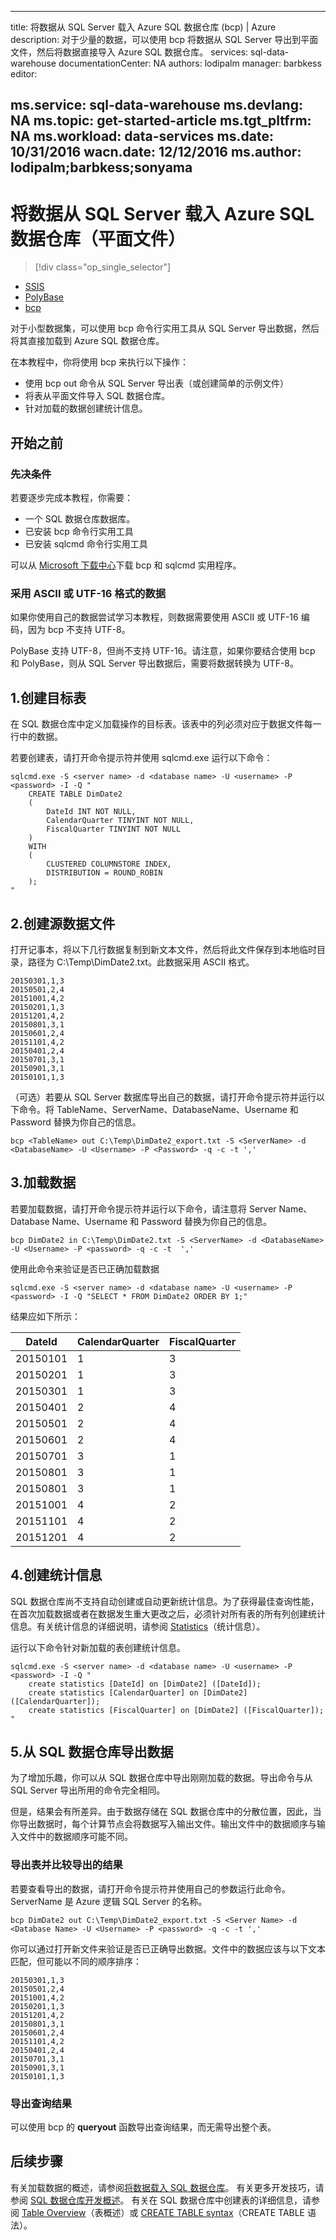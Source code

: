 <!-- Temp remove statistics and table overview -->
---
title: 将数据从 SQL Server 载入 Azure SQL 数据仓库 (bcp) | Azure
description: 对于少量的数据，可以使用 bcp 将数据从 SQL Server 导出到平面文件，然后将数据直接导入 Azure SQL 数据仓库。
services: sql-data-warehouse
documentationCenter: NA
authors: lodipalm
manager: barbkess
editor: 

ms.service: sql-data-warehouse
ms.devlang: NA
ms.topic: get-started-article
ms.tgt_pltfrm: NA
ms.workload: data-services
ms.date: 10/31/2016
wacn.date: 12/12/2016
ms.author: lodipalm;barbkess;sonyama
---

# 将数据从 SQL Server 载入 Azure SQL 数据仓库（平面文件）

> [!div class="op_single_selector"]
- [SSIS](./sql-data-warehouse-load-from-sql-server-with-integration-services.md)
- [PolyBase](./sql-data-warehouse-load-from-sql-server-with-polybase.md)
- [bcp](./sql-data-warehouse-load-from-sql-server-with-bcp.md)

对于小型数据集，可以使用 bcp 命令行实用工具从 SQL Server 导出数据，然后将其直接加载到 Azure SQL 数据仓库。

在本教程中，你将使用 bcp 来执行以下操作：

- 使用 bcp out 命令从 SQL Server 导出表（或创建简单的示例文件）
- 将表从平面文件导入 SQL 数据仓库。
- 针对加载的数据创建统计信息。

## 开始之前
### 先决条件
若要逐步完成本教程，你需要：

- 一个 SQL 数据仓库数据库。
- 已安装 bcp 命令行实用工具
- 已安装 sqlcmd 命令行实用工具

可以从 [Microsoft 下载中心][Microsoft Download Center]下载 bcp 和 sqlcmd 实用程序。

### 采用 ASCII 或 UTF-16 格式的数据
如果你使用自己的数据尝试学习本教程，则数据需要使用 ASCII 或 UTF-16 编码，因为 bcp 不支持 UTF-8。

PolyBase 支持 UTF-8，但尚不支持 UTF-16。请注意，如果你要结合使用 bcp 和 PolyBase，则从 SQL Server 导出数据后，需要将数据转换为 UTF-8。

## 1\.创建目标表
在 SQL 数据仓库中定义加载操作的目标表。该表中的列必须对应于数据文件每一行中的数据。

若要创建表，请打开命令提示符并使用 sqlcmd.exe 运行以下命令：

	sqlcmd.exe -S <server name> -d <database name> -U <username> -P <password> -I -Q "
	    CREATE TABLE DimDate2
	    (
	        DateId INT NOT NULL,
	        CalendarQuarter TINYINT NOT NULL,
	        FiscalQuarter TINYINT NOT NULL
	    )
	    WITH
	    (
	        CLUSTERED COLUMNSTORE INDEX,
	        DISTRIBUTION = ROUND_ROBIN
	    );
	"

## 2\.创建源数据文件

打开记事本，将以下几行数据复制到新文本文件，然后将此文件保存到本地临时目录，路径为 C:\Temp\DimDate2.txt。此数据采用 ASCII 格式。

	20150301,1,3
	20150501,2,4
	20151001,4,2
	20150201,1,3
	20151201,4,2
	20150801,3,1
	20150601,2,4
	20151101,4,2
	20150401,2,4
	20150701,3,1
	20150901,3,1
	20150101,1,3

（可选）若要从 SQL Server 数据库导出自己的数据，请打开命令提示符并运行以下命令。将 TableName、ServerName、DatabaseName、Username 和 Password 替换为你自己的信息。

	bcp <TableName> out C:\Temp\DimDate2_export.txt -S <ServerName> -d <DatabaseName> -U <Username> -P <Password> -q -c -t ','

## 3\.加载数据
若要加载数据，请打开命令提示符并运行以下命令，请注意将 Server Name、Database Name、Username 和 Password 替换为你自己的信息。

	bcp DimDate2 in C:\Temp\DimDate2.txt -S <ServerName> -d <DatabaseName> -U <Username> -P <password> -q -c -t  ','

使用此命令来验证是否已正确加载数据

	sqlcmd.exe -S <server name> -d <database name> -U <username> -P <password> -I -Q "SELECT * FROM DimDate2 ORDER BY 1;"

结果应如下所示：

DateId |CalendarQuarter |FiscalQuarter
----------- |--------------- |-------------
20150101 |1 |3
20150201 |1 |3
20150301 |1 |3
20150401 |2 |4
20150501 |2 |4
20150601 |2 |4
20150701 |3 |1
20150801 |3 |1
20150801 |3 |1
20151001 |4 |2
20151101 |4 |2
20151201 |4 |2

## 4\.创建统计信息
SQL 数据仓库尚不支持自动创建或自动更新统计信息。为了获得最佳查询性能，在首次加载数据或者在数据发生重大更改之后，必须针对所有表的所有列创建统计信息。有关统计信息的详细说明，请参阅 [Statistics][Statistics]（统计信息）。

运行以下命令针对新加载的表创建统计信息。

	sqlcmd.exe -S <server name> -d <database name> -U <username> -P <password> -I -Q "
	    create statistics [DateId] on [DimDate2] ([DateId]);
	    create statistics [CalendarQuarter] on [DimDate2] ([CalendarQuarter]);
	    create statistics [FiscalQuarter] on [DimDate2] ([FiscalQuarter]);
	"

## 5\.从 SQL 数据仓库导出数据
为了增加乐趣，你可以从 SQL 数据仓库中导出刚刚加载的数据。导出命令与从 SQL Server 导出所用的命令完全相同。

但是，结果会有所差异。由于数据存储在 SQL 数据仓库中的分散位置，因此，当你导出数据时，每个计算节点会将数据写入输出文件。输出文件中的数据顺序与输入文件中的数据顺序可能不同。

### 导出表并比较导出的结果
若要查看导出的数据，请打开命令提示符并使用自己的参数运行此命令。ServerName 是 Azure 逻辑 SQL Server 的名称。

	bcp DimDate2 out C:\Temp\DimDate2_export.txt -S <Server Name> -d <Database Name> -U <Username> -P <password> -q -c -t ','

你可以通过打开新文件来验证是否已正确导出数据。文件中的数据应该与以下文本匹配，但可能以不同的顺序排序：

	20150301,1,3
	20150501,2,4
	20151001,4,2
	20150201,1,3
	20151201,4,2
	20150801,3,1
	20150601,2,4
	20151101,4,2
	20150401,2,4
	20150701,3,1
	20150901,3,1
	20150101,1,3

### 导出查询结果
可以使用 bcp 的 **queryout** 函数导出查询结果，而无需导出整个表。

## 后续步骤
有关加载数据的概述，请参阅[将数据载入 SQL 数据仓库][Load data into SQL Data Warehouse]。
有关更多开发技巧，请参阅 [SQL 数据仓库开发概述][SQL Data Warehouse development overview]。
有关在 SQL 数据仓库中创建表的详细信息，请参阅 [Table Overview][Table Overview]（表概述）或 [CREATE TABLE syntax][CREATE TABLE syntax]（CREATE TABLE 语法）。

<!--Image references-->

<!--Article references-->

[Load data into SQL Data Warehouse]: ./sql-data-warehouse-overview-load.md
[SQL Data Warehouse development overview]: ./sql-data-warehouse-overview-develop.md
[Table Overview]: ./sql-data-warehouse-tables-overview.md
[Statistics]: ./sql-data-warehouse-tables-statistics.md

<!--MSDN references-->
[bcp]: https://msdn.microsoft.com/zh-cn/library/ms162802.aspx
[CREATE TABLE syntax]: https://msdn.microsoft.com/zh-cn/library/mt203953.aspx

<!--Other Web references-->

[Microsoft Download Center]: https://www.microsoft.com/download/details.aspx?id=36433

<!---HONumber=Mooncake_1205_2016-->